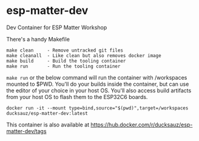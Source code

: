 # esp-matter-dev

Dev Container for ESP Matter Workshop

There's a handy Makefile

    make clean     - Remove untracked git files
    make cleanall  - Like clean but also removes docker image
    make build     - Build the tooling container
    make run       - Run the tooling container

`make run` or the below command will run the container with
/workspaces mounted to $PWD. You'll do your builds inside the container,
but can use the editor of your choice in your host OS. You'll
also access build artifacts from your host OS to flash them to
the ESP32C6 boards.

    docker run -it --mount type=bind,source="$(pwd)",target=/workspaces ducksauz/esp-matter-dev:latest

This container is also available at https://hub.docker.com/r/ducksauz/esp-matter-dev/tags